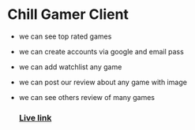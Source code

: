 # Chill Gamer Client

- we can see top rated games
- we can create accounts via google and email pass
- we can add watchlist any game
- we can post our review about any game with image
- we can see others review of many games

  ### [Live link](https://chill-gamer-8fa19.web.app/)
